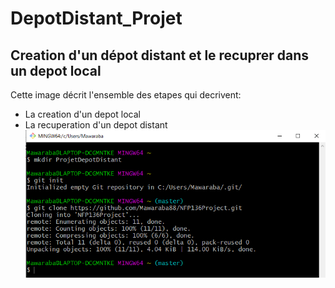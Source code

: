 # DepotDistant_Projet

## Creation d'un dépot distant et le recuprer dans un depot local
Cette image décrit l'ensemble des etapes qui decrivent:
- La creation d'un depot local
- La recuperation d'un depot distant
![](depotDistant.png)



